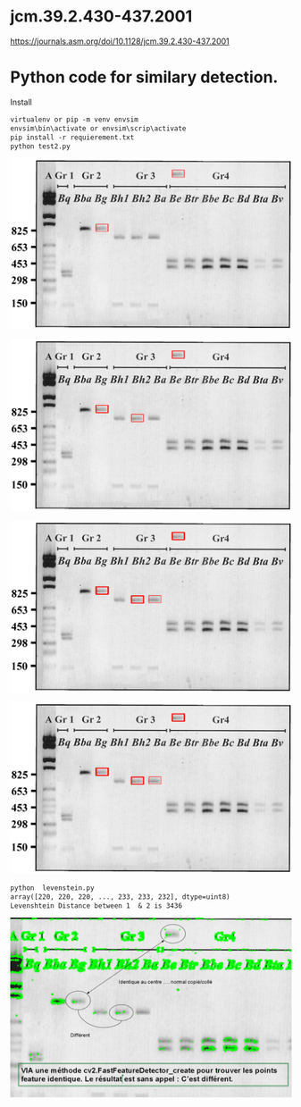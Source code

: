 # jcm.39.2.430-437.2001
https://journals.asm.org/doi/10.1128/jcm.39.2.430-437.2001

# Python code for similary detection. 

Install 

    virtualenv or pip -m venv envsim 
    envsim\bin\activate or envsim\scrip\activate
    pip install -r requierement.txt 
    python test2.py 

![Template Matching .999!](/res99.png "Template Matching .999")

![Template Matching .97!](/res97.png "Template Matching .97")

![Template Matching .95!](/res95.png "Template Matching .95")

![Template Matching .90!](/res95.png "Template Matching .90")

    python  levenstein.py
    array([220, 220, 220, ..., 233, 233, 232], dtype=uint8)
    Levenshtein Distance between 1  & 2 is 3436

![Fast Feature reult!](/fastfeature.png "Fast Feature")
